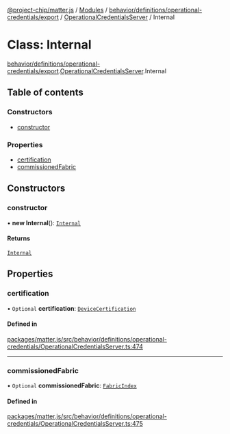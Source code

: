 [@project-chip/matter.js](../README.md) / [Modules](../modules.md) / [behavior/definitions/operational-credentials/export](../modules/behavior_definitions_operational_credentials_export.md) / [OperationalCredentialsServer](../modules/behavior_definitions_operational_credentials_export.OperationalCredentialsServer.md) / Internal

# Class: Internal

[behavior/definitions/operational-credentials/export](../modules/behavior_definitions_operational_credentials_export.md).[OperationalCredentialsServer](../modules/behavior_definitions_operational_credentials_export.OperationalCredentialsServer.md).Internal

## Table of contents

### Constructors

- [constructor](behavior_definitions_operational_credentials_export.OperationalCredentialsServer.Internal.md#constructor)

### Properties

- [certification](behavior_definitions_operational_credentials_export.OperationalCredentialsServer.Internal.md#certification)
- [commissionedFabric](behavior_definitions_operational_credentials_export.OperationalCredentialsServer.Internal.md#commissionedfabric)

## Constructors

### constructor

• **new Internal**(): [`Internal`](behavior_definitions_operational_credentials_export.OperationalCredentialsServer.Internal.md)

#### Returns

[`Internal`](behavior_definitions_operational_credentials_export.OperationalCredentialsServer.Internal.md)

## Properties

### certification

• `Optional` **certification**: [`DeviceCertification`](behavior_definitions_operational_credentials_export._internal_.DeviceCertification-1.md)

#### Defined in

[packages/matter.js/src/behavior/definitions/operational-credentials/OperationalCredentialsServer.ts:474](https://github.com/project-chip/matter.js/blob/558e12c94a201592c28c7bc0743705360b3e5ca6/packages/matter.js/src/behavior/definitions/operational-credentials/OperationalCredentialsServer.ts#L474)

___

### commissionedFabric

• `Optional` **commissionedFabric**: [`FabricIndex`](../modules/datatype_export.md#fabricindex)

#### Defined in

[packages/matter.js/src/behavior/definitions/operational-credentials/OperationalCredentialsServer.ts:475](https://github.com/project-chip/matter.js/blob/558e12c94a201592c28c7bc0743705360b3e5ca6/packages/matter.js/src/behavior/definitions/operational-credentials/OperationalCredentialsServer.ts#L475)
